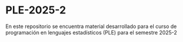 # PLE-2025-2
En este repositorio se encuentra material desarrollado para el curso de programación en lenguajes estadísticos (PLE) para el semestre 2025-2
